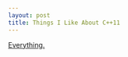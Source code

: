 ```yaml
---
layout: post
title: Things I Like About C++11
---
```


[Everything.](http://zachwhaley.me/2014/02/20/cc11.html)
